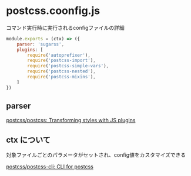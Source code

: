 # postcss.coonfig.js

コマンド実行時に実行されるconfigファイルの詳細

```js
module.exports = (ctx) => ({
    parser: 'sugarss',
    plugins: [
        require('autoprefixer'),
        require('postcss-import'),
        require('postcss-simple-vars'),
        require('postcss-nested'),
        require('postcss-mixins'),
    ]
})
```

## parser

[postcss/postcss: Transforming styles with JS plugins](https://github.com/postcss/postcss#syntaxes)

## ctx について

対象ファイルごとのパラメータがセットされ、config値をカスタマイズできる

[postcss/postcss\-cli: CLI for postcss](https://github.com/postcss/postcss-cli#context)
